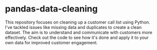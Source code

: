 # pandas-data-cleaning
This repository focuses on cleaning up a customer call list using Python. I've tackled issues like missing data and duplicates to create a clean dataset. The aim is to understand and communicate with customers more effectively. Check out the code to see how it's done and apply it to your own data for improved customer engagement.
